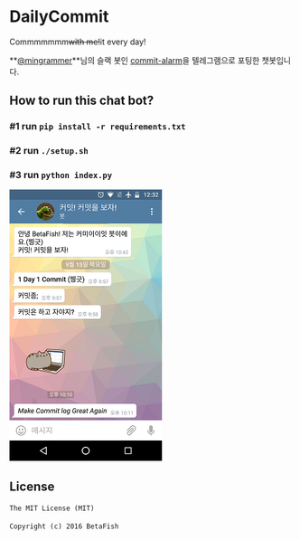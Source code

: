 # DailyCommit
Commmmmmm~~with me!~~it every day!

**[@mingrammer](https://github.com/mingrammer)**님의 슬랙 봇인 [commit-alarm](https://github.com/geekhub-lab/commit-alarm)을 텔레그램으로 포팅한 챗봇입니다.

## How to run this chat bot?

### \#1 run `pip install -r requirements.txt`

### \#2 run `./setup.sh`

### \#3 run `python index.py`
![](screenshot.png)

## License
```
The MIT License (MIT)

Copyright (c) 2016 BetaFish
```
